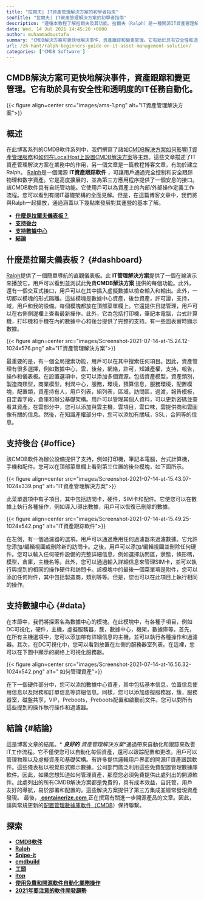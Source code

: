 ```yaml
---
title: "拉爾夫| IT資產管理解決方案的初學者指南" 
seoTitle: "拉爾夫| IT資產管理解決方案的初學者指南" 
description: "遵循本教程了解拉爾夫及其功能。拉爾夫（Ralph）是一種開源IT資產管理解決方案，可提供REST API，資產跟踪等。" 
date: Wed, 14 Jul 2021 14:45:20 +0000
author: muhammadmustafa
summary: "CMDB解決方案可更快地解決事件，資產跟踪和變更管理。它有助於具有安全性和透明度的IT任務自動化。" 
url: /zh-hant/ralph-beginners-guide-on-it-asset-management-solution/
categories: ['CMDB Software']
---
```


## CMDB解決方案可更快地解決事件，資產跟踪和變更管理。它有助於具有安全性和透明度的IT任務自動化。

{{< figure align=center src="images/ams-1.png" alt="IT資產管理解決方案">}}


## **概述** 
在此博客系列的CMDB軟件系列中，我們撰寫了諸如[CMDB解決方案如何影響IT資產管理服務][1]和[如何在LocalHost上設置CMDB解決方案][2]等主題。這些文章描述了IT資產管理解決方案在業務中的作用，另一個文章是一篇教程博客文章，有助於建立Ralph。 [Ralph][3]是一個開源 **IT資產跟踪軟件** ，可讓用戶通過完全控制和安全跟踪物理和數字資產。它是高度擴展的，並為第三方應用程序提供了一個安息的接口。該CMDB軟件具有自託管功能。它使用戶可以為資產上的內部/外部操作定義工作流程。您可以看到有關IT基礎架構的全面見解。但是，在這篇博客文章中，我們將與Ralph一起播放，通過涵蓋以下幾點來發展對其運營的基本了解。
* **[什麼是拉爾夫儀表板？][4]** 
* [ **支持後台** ][5]
* **[支持數據中心][6]** 
* [ **結論** ][7]

## 什麼是拉爾夫儀表板？ {#dashboard}

[Ralph][3]提供了一個簡單導航的直觀儀表板。此 **IT管理解決方案**提供了一個在線演示來播放它。用戶可以看到並測試此免費**CMDB解決方案** 提供的每個功能。此外，還有一個交互式接口，用戶可以在其中插入虛擬數據以檢查輸入和輸出。此外，一切都以模塊的形式隔離。這些模塊是數據中心資產，後台資產，許可證，支持，域，用戶和我的設備。每個模塊都放在頂部菜單欄上。它還提供日誌管理，用戶可以在右側側邊欄上查看最新操作。此外，它為包括打印機，筆記本電腦，台式計算機，打印機和手機在內的數據中心和後台提供了完整的支持。有一些圖表實時顯示數據。

{{< figure align=center src="images/Screenshot-2021-07-14-at-15.24.12-1024x576.png" alt="IT資產管理解決方案">}}

最重要的是，有一個全局搜索功能，用戶可以在其中搜索任何項目。因此，資產管理有很多選擇，例如數據中心，雲，後台，網絡，許可，知識產權，支持，報告，操作和儀表板。在設置選項中，您可以添加多個資源，包括資產模型，資產類別，製造商類型，商業模型，利潤中心，服務，環境，預算信息，服務環境，配置模塊，配置類，資產持有人，用戶列表，組列表，區域，訪問區，過渡，報告模板，自定義字段，倉庫和辦公基礎架構。用戶可以管理其個人資料，可以更新密碼並查看其資產。在雲部分中，您可以添加與雲主機，雲項目，雲口味，雲提供商和雲圖像有關的信息。然後，在知識產權部分中，您可以添加有關域，SSL，合同等的信息。

## 支持後台 {#office}

該CMDB軟件為辦公設備提供了支持，例如打印機，筆記本電腦，台式計算機，手機和配件。您可以在頂部菜單欄上看到第三位置的後台模塊，如下圖所示。

{{< figure align=center src="images/Screenshot-2021-07-14-at-15.43.07-1024x339.png" alt="IT資產管理解決方案">}}

此菜單選項中有子項目，其中包括訪問卡，硬件，SIM卡和配件。它使您可以在數據上執行各種操作，例如導入/導出數據，用戶可以恢復已刪除的數據。

{{< figure align=center src="images/Screenshot-2021-07-14-at-15.49.25-1024x542.png" alt="IT資產跟踪軟件">}}

在左側，有一個過濾器的選項。用戶可以通過應用任何過濾器來過濾數據。它允許您添加/編輯視圖或刪除新的訪問卡。之後，用戶可以添加/編輯視圖並刪除任何硬件。您可以輸入任何硬件設備的完整詳細信息，例如選擇訪問區，狀態，條形碼，模型，倉庫，主機名等。此外，您可以通過輸入詳細信息來管理SIM卡，並可以執行與提到的相同的操作硬件和訪問卡。該模塊中的最後一個菜單項是附件，您可以添加任何附件，其中包括製造商，類別等等。但是，您也可以在此項目上執行相同的操作。

## 支持數據中心 {#data}

在本節中，我們將探索名為數據中心的模塊。在此模塊中，有各種子項目，例如DC可視化，硬件，主機，虛擬服務器，簇，數據中心，機架，數據庫等。首先，在所有主機選項中，您可以添加帶有詳細信息的主機，並可以執行各種操作和過濾器。其次，在DC可視化中，您可以看到放置在左側的服務器室列表。在這裡，您可以在下圖中顯示的網格上可視化服務器。

{{< figure align=center src="images/Screenshot-2021-07-14-at-16.56.32-1024x542.png" alt=" 如何管理資產">}}

在下一個硬件部分中，您可以添加數據中心資產，其中包括基本信息，位置信息使用信息以及財務和訂單信息等詳細信息。同樣，您可以添加虛擬服務器，簇，服務器室，磁盤共享，VIP，Preboots，Preboots配置和啟動前文件。您可以對所有這些提到的操作執行操作和過濾器。

## 結論 {#結論}

這是博客文章的結尾。* ***良好的** 資產管理解決方案**通過帶來自動化和跟踪來改善IT工作流程。它不僅使您可以自動化每個資產，還可以跟踪配置和更改。用戶可以管理物理以及虛擬資產和基礎架構。有許多提供邏輯用戶界面的開源IT資產跟踪軟件。這些儀表板以視覺形式顯示數據。公司部門廣泛利用這些免費配置管理數據庫軟件。因此，如果您想知道如何管理資產，那麼您必須免費提供此處列出的開源軟件。此處列出的所有CMDB解決方案都是免費的，具有成本效益，自託管，用戶友好的導航，易於部署和配置的。這些解決方案提供了第三方集成並經常發現資產發現。
最後，[ **containerize.com** ][8]正在撰寫有關進一步開源產品的文章。因此，請與常規更新的[配置管理數據庫軟件（CMDB][9]）保持聯繫。

## 探索
* **[CMDB軟件][9]** 
* **[Ralph][3]** 
* [ **Snipe-it** ][10]
* [ **cmdbuild** ][11]
* **[工頭][12]** 
* **[itop][13]** 
* [ **使用免費和開源軟件自動化業務操作** ][14]
* **[2021年要注意的軟件開發趨勢][15]** 



[1]: https://blog.containerize.com/cmdb-software/how-cmdb-solution-influences-it-asset-management-services/
[2]: https://blog.containerize.com/cmdb-software/how-to-set-up-cmdb-solution-ralph-on-localhost/
[3]: https://products.containerize.com/cmdb-software/ralph/
[4]: #dashboard
[5]: #office
[6]: #data
[7]: #Conclusion
[8]: https://www.containerize.com/
[9]: https://products.containerize.com/cmdb-software/
[10]: https://products.containerize.com/cmdb-software/snipe-it/
[11]: https://products.containerize.com/cmdb-software/cmdbuild/
[12]: https://products.containerize.com/cmdb-software/foreman/
[13]: https://products.containerize.com/cmdb-software/itop/
[14]: https://blog.containerize.com/blogging/automate-business-operations-using-open-source-software/
[15]: https://blog.containerize.com/blockchain-platforms/software-development-trends-to-look-out-for-in-2021/
